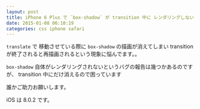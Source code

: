 ```yaml
---
layout: post
title: iPhone 6 Plus で `box-shadow` が transition 中に レンダリングしない
date: 2015-01-08 06:10:19
categories: css iphone safari
---
```

<!-- {% raw %} -->
<p><code>translate</code> で 移動させている際に <code>box-shadow</code> の描画が消えてしまい
transition が終了されると再描画されるという現象に悩んでます。。</p>

<p><code>box-shadow</code> 自体がレンダリングされないというバグの報告は幾つかあるのですが、
transition 中にだけ消えるので困っています</p>

<p>誰かご助力お願いします。</p>

<p>iOS は 8.0.2 です。</p>
<!-- {% endraw %} -->
